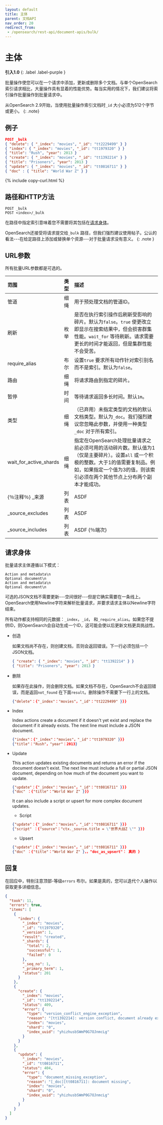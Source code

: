 ```yaml
---
layout: default
title: 主体
parent: 文档API
nav_order: 20
redirect_from:
 - /opensearch/rest-api/document-apis/bulk/
---
```


# 主体
**引入1.0**
{: .label .label-purple }

批量操作使您可以在一个请求中添加，更新或删除多个文档。与单个OpenSearch索引请求相比，大量操作具有显着的性能优势。每当实用的情况下，我们建议将索引操作批量操作到批量请求中。


从OpenSearch 2.9开始，当使用批量操作索引文档时`_id` 大小必须为512个字节或更小。
{: .note}

## 例子

```json
POST _bulk
{ "delete": { "_index": "movies", "_id": "tt2229499" } }
{ "index": { "_index": "movies", "_id": "tt1979320" } }
{ "title": "Rush", "year": 2013 }
{ "create": { "_index": "movies", "_id": "tt1392214" } }
{ "title": "Prisoners", "year": 2013 }
{ "update": { "_index": "movies", "_id": "tt0816711" } }
{ "doc" : { "title": "World War Z" } }

```
{% include copy-curl.html %}


## 路径和HTTP方法

```
POST _bulk
POST <index>/_bulk
```

在路径中指定索引意味着您不需要将其包括在[请求身体]({{site.url}}{{site.baseurl}}/api-reference/document-apis/bulk/#request-body)。

OpenSearch还接受将请求提交给`_bulk` 路径，但我们强烈建议使用帖子。公认的看法---在给定路径上添加或替换单个资源---对于批量请求没有意义。
{: .note }


## URL参数

所有批量URL参数都是可选的。

范围| 类型| 描述
:--- | :--- | :---
管道| 细绳| 用于预处理文档的管道ID。
刷新| 枚举| 是否在执行索引操作后刷新受影响的碎片。默认为`false`。`true` 使更改立即显示在搜索结果中，但会损害群集性能。`wait_for` 等待刷新。请求需要更长的时间才能返回，但是集群性能不会受苦。
require_alias| 布尔| 设置`true` 要求所有动作针对索引别名而不是索引。默认为`false`。
路由| 细绳| 将请求路由到指定的碎片。
暂停| 时间| 等待请求返回多长时间。默认`1m`。
类型| 细绳| （已弃用）未指定类型的文档的默认文档类型。默认为`_doc`。我们强烈建议您忽略此参数，并使用一种类型`_doc` 对于所有索引。
wait_for_active_shards| 细绳| 指定在OpenSearch处理批量请求之前必须可用的活动碎片数。默认值为1（仅是主要碎片）。设置`all` 或一个积极的整数。大于1的值需要复制品。例如，如果指定一个值为3的值，则该索引必须在两个其他节点上分布两个副本才能成功。
{％注释％} _来源| 列表| ASDF
_source_excludes| 列表| ASDF
_source_includes| 列表| ASDF {％端次}


## 请求身体

批量请求主体遵循以下模式：

```
Action and metadata\n
Optional document\n
Action and metadata\n
Optional document\n

```

可选的JSON文档不需要更新---空间很好---但是它确实需要在一条线上。OpenSearch使用Newline字符来解析批量请求，并要求请求主体以Newline字符结束。

所有动作都支持相同的元数据：`_index`，`_id`， 和`_require_alias`。如果您不提供ID，则OpenSearch会自动生成一个ID，这可能会使以后更新文档更具挑战性。

- 创造

  如果文档尚不存在，则创建文档，否则会返回错误。下一行必须包括一个JSON文档。

  ```json
  { "create": { "_index": "movies", "_id": "tt1392214" } }
  { "title": "Prisoners", "year": 2013 }
  ```

- 删除

  如果存在此操作，则会删除文档。如果文档不存在，OpenSearch不会返回错误，而是返回`not_found` 在下面`result`。删除操作不需要下一行上的文档。

  ```JSON
  {"delete"：{"_index"："movies"，"_id"："tt2229499" }}}
  ```

- Index

  Index actions create a document if it doesn't yet exist and replace the document if it already exists. The next line must include a JSON document.

  ```JSON
  {"index"：{"_index"："movies"，"_id"："tt1979320" }}}
  {"title"："Rush"，"year"：2013}
  ```

- Update

  This action updates existing documents and returns an error if the document doesn't exist. The next line must include a full or partial JSON document, depending on how much of the document you want to update.

  ```JSON
  {"update"：{"_index"："movies"，"_id"："tt0816711" }}}
  {"doc" ：{"title"："World War Z" }}}
  ```

  It can also include a script or upsert for more complex document updates.

  - Script
  ```JSON
  {"update"：{"_index"："movies"，"_id"："tt0816711" }}}
  {"script" ：{"source"："ctx._source.title = \"世界大战Z \"" }}}
  ```

  - Upsert
  ```JSON
  {"update"：{"_index"："movies"，"_id"："tt0816711" }}}
  {"doc" ：{"title"："World War Z" }，，"doc_as_upsert"： 真的 }
  ```

## 回复

在回应中，特别注意顶部-等级`errors` 布尔。如果是真的，您可以迭代个人操作以获取更多详细信息。

```json
{
  "took": 11,
  "errors": true,
  "items": [
    {
      "index": {
        "_index": "movies",
        "_id": "tt1979320",
        "_version": 1,
        "result": "created",
        "_shards": {
          "total": 2,
          "successful": 1,
          "failed": 0
        },
        "_seq_no": 1,
        "_primary_term": 1,
        "status": 201
      }
    },
    {
      "create": {
        "_index": "movies",
        "_id": "tt1392214",
        "status": 409,
        "error": {
          "type": "version_conflict_engine_exception",
          "reason": "[tt1392214]: version conflict, document already exists (current version [1])",
          "index": "movies",
          "shard": "0",
          "index_uuid": "yhizhusbSWmP0G7OJnmcLg"
        }
      }
    },
    {
      "update": {
        "_index": "movies",
        "_id": "tt0816711",
        "status": 404,
        "error": {
          "type": "document_missing_exception",
          "reason": "[_doc][tt0816711]: document missing",
          "index": "movies",
          "shard": "0",
          "index_uuid": "yhizhusbSWmP0G7OJnmcLg"
        }
      }
    }
  ]
}
```

